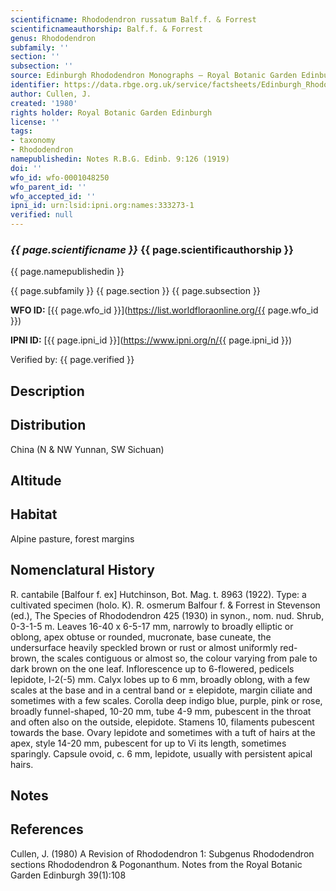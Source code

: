 ```yaml
---
scientificname: Rhododendron russatum Balf.f. & Forrest
scientificnameauthorship: Balf.f. & Forrest
genus: Rhododendron
subfamily: ''
section: ''
subsection: ''
source: Edinburgh Rhododendron Monographs – Royal Botanic Garden Edinburgh
identifier: https://data.rbge.org.uk/service/factsheets/Edinburgh_Rhododendron_Monographs.xhtml
author: Cullen, J.
created: '1980'
rights holder: Royal Botanic Garden Edinburgh
license: ''
tags:
- taxonomy
- Rhododendron
namepublishedin: Notes R.B.G. Edinb. 9:126 (1919)
doi: ''
wfo_id: wfo-0001048250
wfo_parent_id: ''
wfo_accepted_id: ''
ipni_id: urn:lsid:ipni.org:names:333273-1
verified: null
---
```

### _{{ page.scientificname }}_ {{ page.scientificauthorship }}
 {{ page.namepublishedin }}

{{ page.subfamily }} {{ page.section }} {{ page.subsection }}

**WFO ID:** [{{ page.wfo_id }}](https://list.worldfloraonline.org/{{ page.wfo_id }})

**IPNI ID:** [{{ page.ipni_id }}](https://www.ipni.org/n/{{ page.ipni_id }})

Verified by: {{ page.verified }}



## Description


## Distribution
China (N & NW Yunnan, SW Sichuan)

## Altitude


## Habitat
Alpine pasture, forest margins

## Nomenclatural History
R. cantabile [Balfour f. ex] Hutchinson, Bot. Mag. t. 8963 (1922). Type: a cultivated specimen (holo. K). R. osmerum Balfour f. & Forrest in Stevenson (ed.), The Species of Rhododendron 425 (1930) in synon., nom. nud. Shrub, 0-3-1-5 m. Leaves 16-40 x 6-5-17 mm, narrowly to broadly elliptic or oblong, apex obtuse or rounded, mucronate, base cuneate, the undersurface heavily speckled brown or rust or almost uniformly red-brown, the scales contiguous or almost so, the colour varying from pale to dark brown on the one leaf. Inflorescence up to 6-flowered, pedicels lepidote, l-2(-5) mm. Calyx lobes up to 6 mm, broadly oblong, with a few scales at the base and in a central band or ± elepidote, margin ciliate and sometimes with a few scales. Corolla deep indigo blue, purple, pink or rose, broadly funnel-shaped, 10-20 mm, tube 4-9 mm, pubescent in the throat and often also on the outside, elepidote. Stamens 10, filaments pubescent towards the base. Ovary lepidote and sometimes with a tuft of hairs at the apex, style 14-20 mm, pubescent for up to Vi its length, sometimes sparingly. Capsule ovoid, c. 6 mm, lepidote, usually with persistent apical hairs.
                       
## Notes


## References

Cullen, J. (1980) A Revision of Rhododendron 1: Subgenus Rhododendron sections Rhododendron & Pogonanthum. Notes from the Royal Botanic Garden Edinburgh 39(1):108
